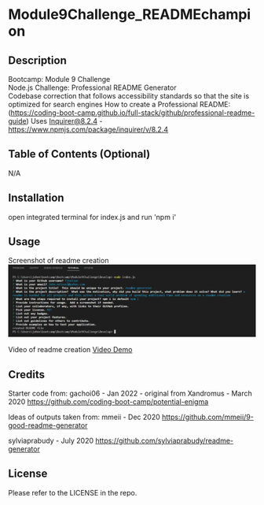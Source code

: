 # Module9Challenge_READMEchampion

## Description

Bootcamp: Module 9 Challenge <br />
Node.js Challenge: Professional README Generator <br />
Codebase correction that follows accessibility standards so that the site is optimized for search engines
How to create a Professional README: (https://coding-boot-camp.github.io/full-stack/github/professional-readme-guide)
Uses Inquirer@8.2.4 - https://www.npmjs.com/package/inquirer/v/8.2.4

## Table of Contents (Optional)

N/A

## Installation

open integrated terminal for index.js and run 'npm i'

## Usage
Screenshot of readme creation
![alt text](./assets/screenshot.JPG)

Video of readme creation
[Video Demo](https://drive.google.com/file/d/1-9-ws-nqSgLE61P9bAHFHFccgSLwf54W/view)

## Credits

Starter code from:
gachoi06 - Jan 2022 - original from Xandromus - March 2020
https://github.com/coding-boot-camp/potential-enigma

Ideas of outputs taken from:
mmeii - Dec 2020
https://github.com/mmeii/9-good-readme-generator

sylviaprabudy - July 2020
https://github.com/sylviaprabudy/readme-generator


## License

Please refer to the LICENSE in the repo.
